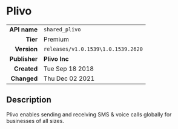 # Plivo
| | |
|-:|-|
|**API name**|`shared_plivo`|
|**Tier**|Premium|
|**Version**|`releases/v1.0.1539\1.0.1539.2620`|
|**Publisher**|**Plivo Inc**|
|**Created**|Tue Sep 18 2018|
|**Changed**|Thu Dec 02 2021|

## Description
Plivo enables sending and receiving SMS & voice calls globally for businesses of all sizes.
